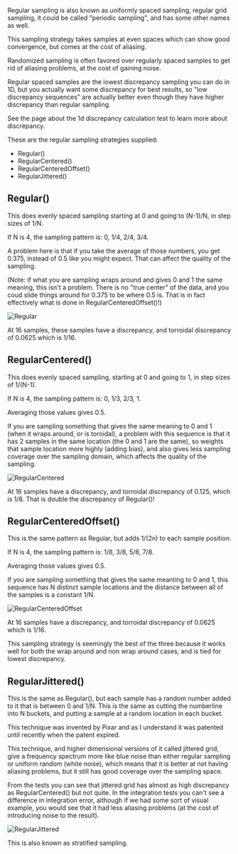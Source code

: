 Regular sampling is also known as uniformly spaced sampling, regular grid sampling, it could be called "periodic sampling", and has some other names as well.

This sampling strategy takes samples at even spaces which can show good convergence, but comes at the cost of aliasing.

Randomized sampling is often favored over regularly spaced samples to get rid of aliasing problems, at the cost of gaining noise.

Regular spaced samples are the lowest discrepancy sampling you can do in 1D, but you actually want some discrepancy for best results, so "low discrepancy sequences" are actually better even though they have higher discrepancy than regular sampling.

See the page about the 1d discrepancy calculation test to learn more about discrepancy.

These are the regular sampling strategies supplied:
* Regular()
* RegularCentered()
* RegularCenteredOffset()
* RegularJittered()

## Regular()

This does evenly spaced sampling starting at 0 and going to (N-1)/N, in step sizes of 1/N.

If N is 4, the sampling pattern is:  0, 1/4, 2/4, 3/4.

A problem here is that if you take the average of those numbers, you get 0.375, instead of 0.5 like you might expect.  That can affect the quality of the sampling.

(Note: if what you are sampling wraps around and gives 0 and 1 the same meaning, this isn't a problem. There is no "true center" of the data, and you coud slide things around for 0.375 to be where 0.5 is. That is in fact effectively what is done in RegularCenteredOffset()!)

![Regular](../../../_1d/samples/regular/MakeNumberline_Regular.png)  

At 16 samples, these samples have a discrepancy, and torroidal discrepancy of 0.0625 which is 1/16.

## RegularCentered()

This does evenly spaced sampling, starting at 0 and going to 1, in step sizes of 1/(N-1).

If N is 4, the sampling pattern is: 0, 1/3, 2/3, 1.

Averaging those values gives 0.5.

If you are sampling something that gives the same meaning to 0 and 1 (when it wraps around, or is toroidal), a problem with this sequence is that it has 2 samples in the same location (the 0 and 1 are the same), so weights that sample location more highly (adding bias), and also gives less sampling coverage over the sampling domain, which affects the quality of the sampling.

![RegularCentered](../../../_1d/samples/regular/MakeNumberline_RegularCentered.png)  

At 16 samples have a discrepancy, and torroidal discrepancy of 0.125, which is 1/8. That is double the discrepancy of Regular()!

## RegularCenteredOffset()

This is the same pattern as Regular, but adds 1/(2n) to each sample position.

If N is 4, the sampling pattern is: 1/8, 3/8, 5/8, 7/8.

Averaging those values gives 0.5.

If you are sampling something that gives the same meanting to 0 and 1, this sequence has N distinct sample locations and the distance between all of the samples is a constant 1/N.

![RegularCenteredOffset](../../../_1d/samples/regular/MakeNumberline_RegularCenteredOffset.png)  

At 16 samples have a discrepancy, and torroidal discrepancy of 0.0625 which is 1/16.

This sampling strategy is seemingly the best of the three because it works well for both the wrap around and non wrap around cases, and is tied for lowest discrepancy.

## RegularJittered()

This is the same as Regular(), but each sample has a random number added to it that is between 0 and 1/N.  This is the same as cutting the numberline into N buckets, and putting a sample at a random location in each bucket.

This technique was invented by Pixar and as I understand it was patented until recently when the patent expired.

This technique, and higher dimensional versions of it called jittered grid, give a frequency spectrum more like blue noise than either regular sampling or uniform random (white noise), which means that it is better at not having aliasing problems, but it still has good coverage over the sampling space.

From the tests you can see that jittered grid has almost as high discrepancy as RegularCentered() but not quite.  In the integration tests you can't see a difference in integration error, although if we had some sort of visual example, you would see that it had less aliasing problems (at the cost of introducing noise to the result).

![RegularJittered](../../../_1d/samples/regular/MakeNumberline_RegularJittered.png)  

This is also known as stratified sampling.
